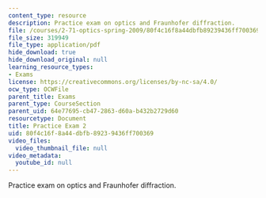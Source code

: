 ```yaml
---
content_type: resource
description: Practice exam on optics and Fraunhofer diffraction.
file: /courses/2-71-optics-spring-2009/80f4c16f8a44dbfb89239436ff700369_MIT2_71S09_practice2.pdf
file_size: 319949
file_type: application/pdf
hide_download: true
hide_download_original: null
learning_resource_types:
- Exams
license: https://creativecommons.org/licenses/by-nc-sa/4.0/
ocw_type: OCWFile
parent_title: Exams
parent_type: CourseSection
parent_uid: 64e77695-cb47-2863-d60a-b432b2729d60
resourcetype: Document
title: Practice Exam 2
uid: 80f4c16f-8a44-dbfb-8923-9436ff700369
video_files:
  video_thumbnail_file: null
video_metadata:
  youtube_id: null
---
```

Practice exam on optics and Fraunhofer diffraction.
